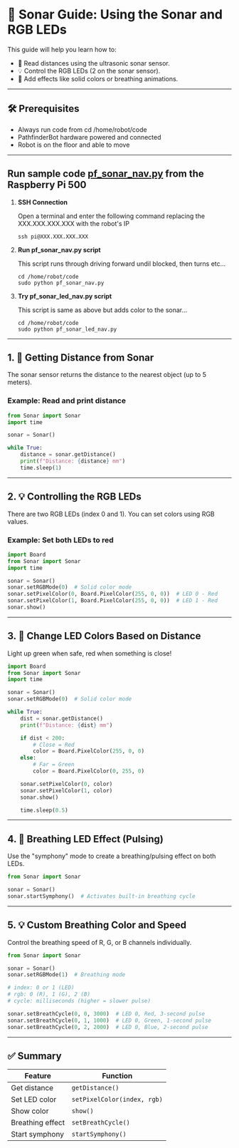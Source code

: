 
# 🧭 Sonar Guide: Using the Sonar and RGB LEDs

This guide will help you learn how to:
- 📏 Read distances using the ultrasonic sonar sensor.
- 💡 Control the RGB LEDs (2 on the sonar sensor).
- 🎨 Add effects like solid colors or breathing animations.

---

## 🛠️ Prerequisites

- Always run code from cd /home/robot/code
- PathfinderBot hardware powered and connected
- Robot is on the floor and able to move

---
## Run sample code [pf_sonar_nav.py](/code/pf_sonar_nav.py) from the Raspberry Pi 500

1. **SSH Connection**

    Open a terminal and enter the following command replacing the XXX.XXX.XXX.XXX with the robot's IP
    ~~~
    ssh pi@XXX.XXX.XXX.XXX
    ~~~

1. **Run pf_sonar_nav.py script**
  
   This script runs through driving forward undil blocked, then turns etc...
   ~~~
   cd /home/robot/code
   sudo python pf_sonar_nav.py
   ~~~


1. **Try pf_sonar_led_nav.py script**
  
   This script is same as above but adds color to the sonar...
   ~~~
   cd /home/robot/code
   sudo python pf_sonar_led_nav.py
   ~~~
---


## 1. 📏 Getting Distance from Sonar

The sonar sensor returns the distance to the nearest object (up to 5 meters).

### Example: Read and print distance

```python
from Sonar import Sonar
import time

sonar = Sonar()

while True:
    distance = sonar.getDistance()
    print(f"Distance: {distance} mm")
    time.sleep(1)
```

---

## 2. 💡 Controlling the RGB LEDs

There are two RGB LEDs (index 0 and 1). You can set colors using RGB values.

### Example: Set both LEDs to red

```python
import Board
from Sonar import Sonar
import time

sonar = Sonar()
sonar.setRGBMode(0)  # Solid color mode
sonar.setPixelColor(0, Board.PixelColor(255, 0, 0))  # LED 0 - Red
sonar.setPixelColor(1, Board.PixelColor(255, 0, 0))  # LED 1 - Red
sonar.show()
```

---

## 3. 🎨 Change LED Colors Based on Distance

Light up green when safe, red when something is close!

```python
import Board
from Sonar import Sonar
import time

sonar = Sonar()
sonar.setRGBMode(0)  # Solid color mode

while True:
    dist = sonar.getDistance()
    print(f"Distance: {dist} mm")

    if dist < 200:
        # Close = Red
        color = Board.PixelColor(255, 0, 0)
    else:
        # Far = Green
        color = Board.PixelColor(0, 255, 0)

    sonar.setPixelColor(0, color)
    sonar.setPixelColor(1, color)
    sonar.show()

    time.sleep(0.5)
```

---

## 4. 🌈 Breathing LED Effect (Pulsing)

Use the "symphony" mode to create a breathing/pulsing effect on both LEDs.

```python
from Sonar import Sonar

sonar = Sonar()
sonar.startSymphony()  # Activates built-in breathing cycle
```

---

## 5. 💡 Custom Breathing Color and Speed

Control the breathing speed of R, G, or B channels individually.

```python
from Sonar import Sonar

sonar = Sonar()
sonar.setRGBMode(1)  # Breathing mode

# index: 0 or 1 (LED)
# rgb: 0 (R), 1 (G), 2 (B)
# cycle: milliseconds (higher = slower pulse)

sonar.setBreathCycle(0, 0, 3000)  # LED 0, Red, 3-second pulse
sonar.setBreathCycle(0, 1, 1000)  # LED 0, Green, 1-second pulse
sonar.setBreathCycle(0, 2, 2000)  # LED 0, Blue, 2-second pulse
```

---

## ✅ Summary

| Feature                | Function                      |
|------------------------|-------------------------------|
| Get distance           | `getDistance()`               |
| Set LED color          | `setPixelColor(index, rgb)`   |
| Show color             | `show()`                      |
| Breathing effect       | `setBreathCycle()`            |
| Start symphony         | `startSymphony()`             |
